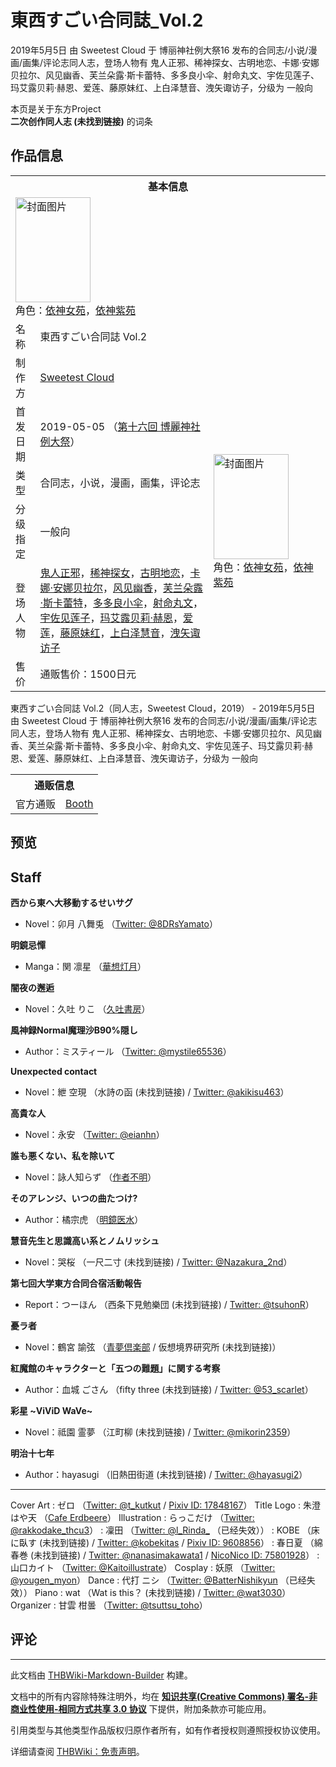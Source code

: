 # 東西すごい合同誌_Vol.2

<!-- source html: G:\repos\THBWiki-Markdown-Builder\THBWikiMarkdown\Temp\main\7\7f\ns0%3A%E6%9D%B1%E8%A5%BF%E3%81%99%E3%81%94%E3%81%84%E5%90%88%E5%90%8C%E8%AA%8C_Vol%2E2.html -->

2019年5月5日 由 Sweetest Cloud 于 博丽神社例大祭16 发布的合同志/小说/漫画/画集/评论志同人志，登场人物有 鬼人正邪、稀神探女、古明地恋、卡娜·安娜贝拉尔、风见幽香、芙兰朵露·斯卡蕾特、多多良小伞、射命丸文、宇佐见莲子、玛艾露贝莉·赫恩、爱莲、藤原妹红、上白泽慧音、洩矢诹访子，分级为 一般向

本页是关于东方Project  
 **二次创作同人志 (未找到链接)** 的词条

## 作品信息

<table><tbody><tr><th colspan="3">基本信息</th></tr><tr><td class="cover-artwork-mobile" colspan="2"><a href="./文件-東西すごい合同誌_Vol.2封面.jpg.md" class="image" title="封面图片"><img alt="封面图片" src="https://upload.thwiki.cc/thumb/a/ad/%E6%9D%B1%E8%A5%BF%E3%81%99%E3%81%94%E3%81%84%E5%90%88%E5%90%8C%E8%AA%8C_Vol.2%E5%B0%81%E9%9D%A2.jpg/120px-%E6%9D%B1%E8%A5%BF%E3%81%99%E3%81%94%E3%81%84%E5%90%88%E5%90%8C%E8%AA%8C_Vol.2%E5%B0%81%E9%9D%A2.jpg" decoding="async" loading="lazy" width="120" height="168" srcset="https://upload.thwiki.cc/thumb/a/ad/%E6%9D%B1%E8%A5%BF%E3%81%99%E3%81%94%E3%81%84%E5%90%88%E5%90%8C%E8%AA%8C_Vol.2%E5%B0%81%E9%9D%A2.jpg/180px-%E6%9D%B1%E8%A5%BF%E3%81%99%E3%81%94%E3%81%84%E5%90%88%E5%90%8C%E8%AA%8C_Vol.2%E5%B0%81%E9%9D%A2.jpg 1.5x, https://upload.thwiki.cc/thumb/a/ad/%E6%9D%B1%E8%A5%BF%E3%81%99%E3%81%94%E3%81%84%E5%90%88%E5%90%8C%E8%AA%8C_Vol.2%E5%B0%81%E9%9D%A2.jpg/240px-%E6%9D%B1%E8%A5%BF%E3%81%99%E3%81%94%E3%81%84%E5%90%88%E5%90%8C%E8%AA%8C_Vol.2%E5%B0%81%E9%9D%A2.jpg 2x" data-file-width="2221" data-file-height="3107"></a><div class="cover-char">角色：<a href="./依神女苑.md" title="依神女苑">依神女苑</a>，<a href="./依神紫苑.md" title="依神紫苑">依神紫苑</a></div></td>
</tr><tr><td class="label">名称</td><td colspan="2"> 東西すごい合同誌 Vol.2 </td></tr><tr><td class="label">制作方</td><td><a href="./Sweetest_Cloud.md" title="Sweetest Cloud">Sweetest Cloud</a></td><td class="cover-artwork" rowspan="6" style="min-width:168px;"><a href="./文件-東西すごい合同誌_Vol.2封面.jpg.md" class="image" title="封面图片"><img alt="封面图片" src="https://upload.thwiki.cc/thumb/a/ad/%E6%9D%B1%E8%A5%BF%E3%81%99%E3%81%94%E3%81%84%E5%90%88%E5%90%8C%E8%AA%8C_Vol.2%E5%B0%81%E9%9D%A2.jpg/120px-%E6%9D%B1%E8%A5%BF%E3%81%99%E3%81%94%E3%81%84%E5%90%88%E5%90%8C%E8%AA%8C_Vol.2%E5%B0%81%E9%9D%A2.jpg" decoding="async" loading="lazy" width="120" height="168" srcset="https://upload.thwiki.cc/thumb/a/ad/%E6%9D%B1%E8%A5%BF%E3%81%99%E3%81%94%E3%81%84%E5%90%88%E5%90%8C%E8%AA%8C_Vol.2%E5%B0%81%E9%9D%A2.jpg/180px-%E6%9D%B1%E8%A5%BF%E3%81%99%E3%81%94%E3%81%84%E5%90%88%E5%90%8C%E8%AA%8C_Vol.2%E5%B0%81%E9%9D%A2.jpg 1.5x, https://upload.thwiki.cc/thumb/a/ad/%E6%9D%B1%E8%A5%BF%E3%81%99%E3%81%94%E3%81%84%E5%90%88%E5%90%8C%E8%AA%8C_Vol.2%E5%B0%81%E9%9D%A2.jpg/240px-%E6%9D%B1%E8%A5%BF%E3%81%99%E3%81%94%E3%81%84%E5%90%88%E5%90%8C%E8%AA%8C_Vol.2%E5%B0%81%E9%9D%A2.jpg 2x" data-file-width="2221" data-file-height="3107"></a><div class="cover-char">角色：<a href="./依神女苑.md" title="依神女苑">依神女苑</a>，<a href="./依神紫苑.md" title="依神紫苑">依神紫苑</a></div></td>
</tr><tr><td class="label">首发日期</td><td>2019-05-05&#160;（<a href="/展会作品列表?e=%E5%8D%9A%E4%B8%BD%E7%A5%9E%E7%A4%BE%E4%BE%8B%E5%A4%A7%E7%A5%AD%2316">第十六回 博麗神社例大祭</a>）</td></tr><tr><td class="label">类型</td><td>合同志，小说，漫画，画集，评论志</td></tr><tr><td class="label">分级指定</td><td>一般向</td></tr><tr><td class="label">登场人物</td><td><a href="./鬼人正邪.md" title="鬼人正邪">鬼人正邪</a>，<a href="./稀神探女.md" title="稀神探女">稀神探女</a>，<a href="./古明地恋.md" title="古明地恋">古明地恋</a>，<a href="./卡娜·安娜贝拉尔.md" title="卡娜·安娜贝拉尔">卡娜·安娜贝拉尔</a>，<a href="./风见幽香.md" title="风见幽香">风见幽香</a>，<a href="./芙兰朵露·斯卡蕾特.md" title="芙兰朵露·斯卡蕾特">芙兰朵露·斯卡蕾特</a>，<a href="./多多良小伞.md" title="多多良小伞">多多良小伞</a>，<a href="./射命丸文.md" title="射命丸文">射命丸文</a>，<a href="./宇佐见莲子.md" title="宇佐见莲子">宇佐见莲子</a>，<a href="./玛艾露贝莉·赫恩.md" title="玛艾露贝莉·赫恩">玛艾露贝莉·赫恩</a>，<a href="./爱莲.md" title="爱莲">爱莲</a>，<a href="./藤原妹红.md" title="藤原妹红">藤原妹红</a>，<a href="./上白泽慧音.md" title="上白泽慧音">上白泽慧音</a>，<a href="./洩矢诹访子.md" title="洩矢诹访子">洩矢诹访子</a></td></tr><tr><td class="label">售价</td><td>通贩售价：1500日元</td></tr></tbody></table>

東西すごい合同誌 Vol.2（同人志，Sweetest Cloud，2019） - 2019年5月5日 由 Sweetest Cloud 于 博丽神社例大祭16 发布的合同志/小说/漫画/画集/评论志同人志，登场人物有 鬼人正邪、稀神探女、古明地恋、卡娜·安娜贝拉尔、风见幽香、芙兰朵露·斯卡蕾特、多多良小伞、射命丸文、宇佐见莲子、玛艾露贝莉·赫恩、爱莲、藤原妹红、上白泽慧音、洩矢诹访子，分级为 一般向

<table><tbody><tr><th colspan="3">通贩信息</th></tr><tr><td class="label">官方通贩</td><td colspan="2"><a rel="nofollow" class="external text" href="https://sweetest.booth.pm/items/1454989">Booth</a></td></tr></tbody></table>



## 预览

## Staff
  
 **西から東へ大移動するせいサグ** 
  

- Novel：卯月 八舞兎 （[Twitter: @8DRsYamato](https://twitter.com/8DRsYamato)）

  
 **明鏡忌憚** 
  

- Manga：関 凛星 （[華想灯月](./華想灯月.md)）

  
 **闇夜の邂逅** 
  

- Novel：久吐 りこ （[久吐書房](./久吐書房.md)）

  
 **風神録Normal魔理沙B90%隠し** 
  

- Author：ミスティール （[Twitter: @mystile65536](https://twitter.com/mystile65536)）

  
 **Unexpected contact** 
  

- Novel：紲 空現 （水詩の函 (未找到链接) / [Twitter: @akikisu463](https://twitter.com/akikisu463)）

  
 **高貴な人** 
  

- Novel：永安 （[Twitter: @eianhn](https://twitter.com/eianhn)）

  
 **誰も悪くない、私を除いて** 
  

- Novel：詠人知らず （[作者不明](./作者不明.md)）

  
 **そのアレンジ、いつの曲たつけ?** 
  

- Author：橘宗虎 （[明鏡医水](./明鏡医水.md)）

  
 **慧音先生と思識高い系とノムリッシュ** 
  

- Novel：哭桜 （一尺二寸 (未找到链接) / [Twitter: @Nazakura_2nd](https://twitter.com/Nazakura_2nd)）

  
 **第七回大学東方合同合宿活動報告** 
  

- Report：つーほん （西条下見勉樂団 (未找到链接) / [Twitter: @tsuhonR](https://twitter.com/tsuhonR)）

  
 **憂ラ者** 
  

- Novel：鶴宮 諭弦 （[青夢倶楽部](./青夢倶楽部.md) / 仮想境界研究所 (未找到链接)）

  
 **紅魔館のキャラクターと「五つの難題」に関する考察** 
  

- Author：血城 ごさん （fifty three (未找到链接) / [Twitter: @53_scarlet](https://twitter.com/53_scarlet)）

  
 **彩星 ~ViViD WaVe~** 
  

- Novel：祗園 霊夢 （江町柳 (未找到链接) / [Twitter: @mikorin2359](https://twitter.com/mikorin2359)）

  
 **明治十七年** 
  

- Author：hayasugi （旧熱田街道 (未找到链接) / [Twitter: @hayasugi2](https://twitter.com/hayasugi2)）

___

Cover Art
: ゼロ （[Twitter: @t_kutkut](https://twitter.com/t_kutkut) / [Pixiv ID: 17848167](https://www.pixiv.net/users/17848167)）
Title Logo
: 朱澄はや天 （[Cafe Erdbeere](./Cafe_Erdbeere.md)）
Illustration
: らっこだけ （[Twitter: @rakkodake_thcu3](https://twitter.com/rakkodake_thcu3)）
: 凜田 （[Twitter: @l_Rinda_](https://twitter.com/l_Rinda_) （已经失效））
: KOBE （床に臥す (未找到链接) / [Twitter: @kobekitas](https://twitter.com/kobekitas) / [Pixiv ID: 9608856](https://www.pixiv.net/users/9608856)）
: 春日夏 （綿春巻 (未找到链接) / [Twitter: @nanasimakawata1](https://twitter.com/nanasimakawata1) / [NicoNico ID: 75801928](https://www.nicovideo.jp/user/75801928)）
: 山口カイト （[Twitter: @Kaitoillustrate](https://twitter.com/Kaitoillustrate)）
Cosplay
: 妖原 （[Twitter: @yougen_myon](https://twitter.com/yougen_myon)）
Dance
: 代打 ニシ （[Twitter: @BatterNishikyun](https://twitter.com/BatterNishikyun) （已经失效））
Piano
: wat （Wat is this？ (未找到链接) / [Twitter: @wat3030](https://twitter.com/wat3030)）
Organizer
: 甘雲 柑曇 （[Twitter: @tsuttsu_toho](https://twitter.com/tsuttsu_toho)）


## 评论




---

此文档由 [THBWiki-Markdown-Builder](https://github.com/Delsin-Yu/THBWiki-Markdown-Builder) 构建。

文档中的所有内容除特殊注明外，均在 [**知识共享(Creative Commons) 署名-非商业性使用-相同方式共享 3.0 协议**](https://creativecommons.org/licenses/by-sa/3.0/deed.zh-hans) 下提供，附加条款亦可能应用。

引用类型与其他类型作品版权归原作者所有，如有作者授权则遵照授权协议使用。

详细请查阅 [THBWiki：免责声明](https://thbwiki.cc/THBWiki:%E5%85%8D%E8%B4%A3%E5%A3%B0%E6%98%8E)。

